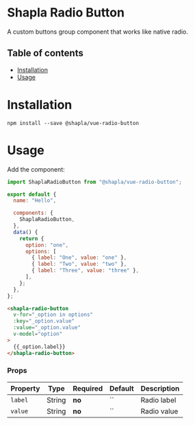 # Shapla Radio Button

A custom buttons group component that works like native radio.

## Table of contents

- [Installation](#installation)
- [Usage](#usage)

# Installation

```
npm install --save @shapla/vue-radio-button
```

# Usage

Add the component:

```js
import ShaplaRadioButton from "@shapla/vue-radio-button";

export default {
  name: "Hello",

  components: {
    ShaplaRadioButton,
  },
  data() {
    return {
      option: "one",
      options: [
        { label: "One", value: "one" },
        { label: "Two", value: "two" },
        { label: "Three", value: "three" },
      ],
    };
  },
};
```

```html
<shapla-radio-button
  v-for="_option in options"
  :key="_option.value"
  :value="_option.value"
  v-model="option"
>
  {{_option.label}}
</shapla-radio-button>
```

### Props

| Property | Type   | Required | Default | Description |
| -------- | ------ | -------- | ------- | ----------- |
| `label`  | String | **no**   | ``      | Radio label |
| `value`  | String | **no**   | ``      | Radio value |
